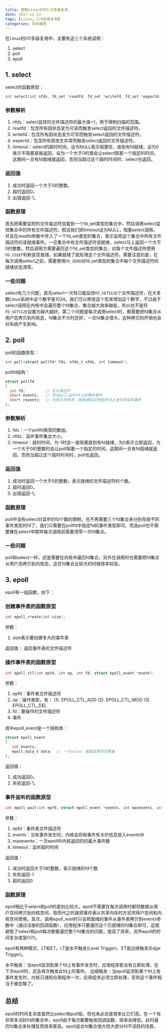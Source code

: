 ```yaml
---
title: 理解Linux中的I/O多路复用
date: 2017-11-13
tags: [Linux, I/O多路复用]
categories: 系统编程
---
```


在Linux的I/O多路复用中，主要有这三个系统调用：

1. select
2. poll
3. epoll

## 1. select

select的函数原型：

```c
int select(int nfds, fd_set *readfd, fd_set *writefd, fd_set *expectd, struct timeval *timeout);
```

### 参数解析

1. nfds：select监控的文件描述符的最大值+1，用于限制扫描的范围。
2. readfd：包含所有因状态变为可读而触发select返回的文件描述符。
3. writefd：包含所有因状态变为可写而触发select返回的文件描述符。
4. expectd：包含所有因发生异常而触发select返回的文件描述符。
5. timeout：select的超时时间。设为NULL表示阻塞住，直到有fd就绪，设为0表示不阻塞直接返回，设为一个大于0的值会让select阻塞一个指定的时间，这期间一旦有fd就绪就返回，否则当超过这个超时时间时，select也返回。

### 返回值

1. 成功时返回一个大于0的整数。
2. 超时返回0。
3. 出错返回-1。

### 函数原理

首先把需要监控的文件描述符加载到一个fd_set类型的集合中，然后调用select监控集合中的所有文件描述符。假设我们把timeout设为NULL，阻塞select调用，并且在readfd参数中传入了一个fd_set类型的集合，表示监控这个集合中所有文件描述符的读就绪事件。一旦集合中有文件描述符读就绪，select马上返回一个大于0的整数。然后调用方需要遍历这个fd_set类型的集合，对每个文件描述符使用`FD_ISSET`判断是否就绪，如果就绪了就处理这个文件描述符。需要注意的是，在每次调用select之前，需要使用`FD_ZERO`对fd_set类型的集合中每个文件描述符的就绪状态清零。

### 一些问题

select有几个问题，首先select一次性只能监控`FD_SETSIZE`个文件描述符，在大多数Linux系统中这个数字是1024。我们可以修改这个宏来增加这个数字，不过由于select调用在内核中会遍历整个fd集合，集合越大效率越低，所以也不是将`FD_SETSIZE`设置为越大越好。第二个问题是每次调用select时，都需要把fd集合从用户态拷贝到内核态，fd集合不大时还好，一旦fd集合很大，这种拷贝的开销也会对系统产生影响。

## 2. poll

poll的函数原型：

```c
int poll(struct pollfd* fds, nfds_t nfds, int timeout);
```

pollfd结构：

```c
struct pollfd
{
  int fd;         // 文件描述符
  short events;   // 告诉poll监听fd上的哪些事件
  short revents;  // 内核负责修改，用来通知应用程序fd上发生的实际事件
};
```

### 参数解析

1. fds：一个pollfd类型的数组。
2. nfds：监听事件集合大小。
3. timeout：超时时间，为-1时会一直阻塞直到有fd就绪，为0表示立即返回，为一个大于0的整数时会让poll阻塞一个指定的时间，这期间一旦有fd就绪就返回，否则当超过这个超时时间时，poll也返回。

### 返回值

1. 成功时返回一个大于0的整数，表示就绪的文件描述符的个数。
2. 超时返回0。
3. 出错返回-1。

### 函数原理

poll中没有select对监听的fd个数的限制，也不再需要三个fd集合来分别存放不同事件类型的fd了，我们只需要在pollfd中指定fd的事件类型即可。而且poll也不需要像在select中那样每次调用前需要清零一次fd集合。

### 一些问题

poll和select一样，还是需要在内核中遍历fd集合，另外在调用时也需要把fd集合从用户态拷贝到内核态，这在fd集合比较大的时候效率较低。

## 3. epoll

epoll有一组函数，如下：

### 创建事件表的函数原型

```c
int epoll_create(int size);
```

参数：
1. size表示要创建多大的事件表

返回值：
  返回事件表的文件描述符

### 操作事件表的函数原型

```c
int epoll_ctl(int epfd, int op, int fd, struct epoll_event *event);
```

参数：
1. epfd：事件表文件描述符
2. op：操作类型，有：
  (1). EPOLL_CTL_ADD
  (2). EPOLL_CTL_MOD
  (3). EPOLL_CTL_DEL
3. fd：要操作的文件描述符
4. 事件

其中epoll_event是一个结构体：

```c
struct epoll_event
{
   int events;
   epoll_data_t data;  // 一个union，里面是事件的数据
};
```
返回值：
  1. 成功返回0。
  2. 失败返回-1。

### 事件监听的函数原型

```c
int epoll_wait(int epfd, struct epoll_event *events, int maxevents, int timeout);
```

参数：
1. epfd：事件表文件描述符
2. events：当有事件发生时，内核会将和事件有关的信息放入events中
3. maxevents：一次epoll中内核返回的的最大事件数
4. timeout：监听超时时间

返回值：
  1. 成功时返回大于0的整数，表示就绪的fd个数
  2. 失败返回-1
  3. 超时返回0

### 函数原理

epoll相比于select和poll的差别比较大，epoll不需要在每次调用时都将数据从用户空间拷贝到内核空间，取而代之的是把事件表以共享内存的方式供用户空间和内核空间使用。其次，调用epoll_wait时只会把就绪的事件从事件表拷贝到events参数中（通过注册的回调函数），应用程序只要遍历这个已就绪的fd集合即可，这就避免了select和poll每次都要遍历整个fd集合的问题，提高了效率。另外epoll的时间复杂度是O(1)。

epoll有两种模式，LT和ET。LT是水平触发(Level Trigger)，ET是边缘触发(Edge Trigger)。

水平触发：当epoll监测到某个fd上有事件发生时，应用程序若没有立即处理，在下次epoll时，还会再次触发此fd上的事件。
边缘触发：当epoll监测到某个fd上有事件发生时，内核只通知应用程序一次，应用程序必须立即处理，否则这个事件相当于被忽略了。

## 总结

epoll的时间复杂度虽然比select和poll低，但也未必总是效率比它们高。在一个有非常多活跃fd的集合中，epoll由于每次都要触发回调函数，效率会降低，此时遍历fd集合来处理反而效率更高。epoll适合fd集合很大但大部分fd不活跃的场景。
